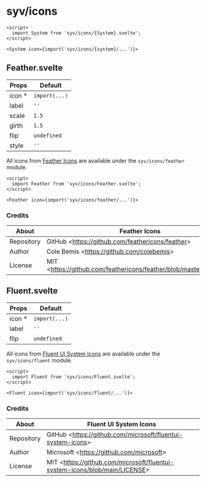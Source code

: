 # syv/icons

```svelte
<script>
  import System from 'syv/icons/{System}.svelte';
</script>

<System icon={import('syv/icons/{system}/...')}>
```

## Feather.svelte

| Props   | Default       |
| ------- | ------------- |
| icon \* | `import(...)` |
| label   | `''`          |
| scale   | `1.5`         |
| girth   | `1.5`         |
| flip    | `undefined`   |
| style   | `''`          |

All icons from [Feather Icons](https://feathericons.com/) are available under the `syv/icons/feather` module.

```svelte
<script>
  import Feather from 'syv/icons/Feather.svelte';
</script>

<Feather icon={import('syv/icons/feather/...')}>
```

### Credits

| About      | Feather Icons                                                       |
| ---------- | ------------------------------------------------------------------- |
| Repository | GitHub <<https://github.com/feathericons/feather>>                  |
| Author     | Cole Bemis <<https://github.com/colebemis>>                         |
| License    | MIT <<https://github.com/feathericons/feather/blob/master/LICENSE>> |

## Fluent.svelte

| Props   | Default       |
| ------- | ------------- |
| icon \* | `import(...)` |
| label   | `''`          |
| flip    | `undefined`   |

All icons from [Fluent UI System Icons](https://github.com/microsoft/fluentui-system-icons) are available under the `syv/icons/fluent` module.

```svelte
<script>
  import Fluent from 'syv/icons/Fluent.svelte';
</script>

<Fluent icon={import('syv/icons/fluent/...')}>
```

### Credits

| About      | Fluent UI System Icons                                                       |
| ---------- | ---------------------------------------------------------------------------- |
| Repository | GitHub <<https://github.com/microsoft/fluentui-system-icons>>                |
| Author     | Microsoft <<https://github.com/microsoft>>                                   |
| License    | MIT <<https://github.com/microsoft/fluentui-system-icons/blob/main/LICENSE>> |
